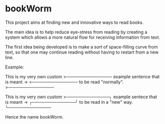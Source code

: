 # bookWorm

This project aims at finding new and innovative ways to read books.

The main idea is to help reduce eye-stress from reading by creating a system which allows a more natural flow for receiving information from text.

The first idea being developed is to make a sort of space-filling curve from text, so that one may continue reading without having to restart from a new line.

Example:

This is my very own custom                  >───────────────
example sentence that is meant      ->      >───────────────
to be read "normally".                      >───────────────

This is my very own custom                  >──────────────┐
example sentece that is meant       ->      ┌──────────────┘
to be read in a "new" way.                  └──────────────


Hence the name bookWorm.
